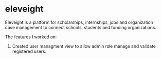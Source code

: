 # eleveight

Eleveight is a platform for scholarships, internships, jobs and organization case management to connect schools, students and funding organizations. 

The features I worked on: 

1. Created user managment view to allow admin role manage and validate registered users.
